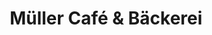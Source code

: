 ---
title: "Müller Café & Bäckerei"
url: /fuerstenfeldbruck/mueller-cafe-und-baeckerei/
shop: Bäckerei
---